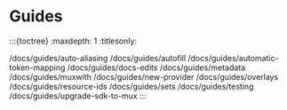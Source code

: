 # Guides

:::{toctree}
:maxdepth: 1
:titlesonly:

/docs/guides/auto-aliasing
/docs/guides/autofill
/docs/guides/automatic-token-mapping
/docs/guides/docs-edits
/docs/guides/metadata
/docs/guides/muxwith
/docs/guides/new-provider
/docs/guides/overlays
/docs/guides/resource-ids
/docs/guides/sets
/docs/guides/testing
/docs/guides/upgrade-sdk-to-mux
:::